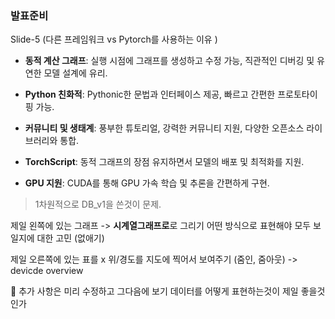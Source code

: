 ### 발표준비
Slide-5 (다른 프레임워크 vs Pytorch를 사용하는 이유 )
- **동적 계산 그래프**: 실행 시점에 그래프를 생성하고 수정 가능, 직관적인 디버깅 및 유연한 모델 설계에 유리.
    
- **Python 친화적**: Pythonic한 문법과 인터페이스 제공, 빠르고 간편한 프로토타이핑 가능.
    
- **커뮤니티 및 생태계**: 풍부한 튜토리얼, 강력한 커뮤니티 지원, 다양한 오픈소스 라이브러리와 통합.
    
- **TorchScript**: 동적 그래프의 장점 유지하면서 모델의 배포 및 최적화를 지원.
    
- **GPU 지원**: CUDA를 통해 GPU 가속 학습 및 추론을 간편하게 구현.
> 1차원적으로 DB_v1을 쓴것이 문제.

제일 왼쪽에 있는 그래프
-> **시계열그래프로**로 그리기 어떤 방식으로 표현해야 모두 보일지에 대한 고민 
(없애기)

제일 오른쪽에 있는 표를 x 
위/경도를 지도에 찍어서 보여주기 (줌인, 줌아웃)
-> devicde overview 

📌 추가 사항은 미리 수정하고 그다음에 보기 
데이터를 어떻게 표현하는것이 제일 좋을것인가
